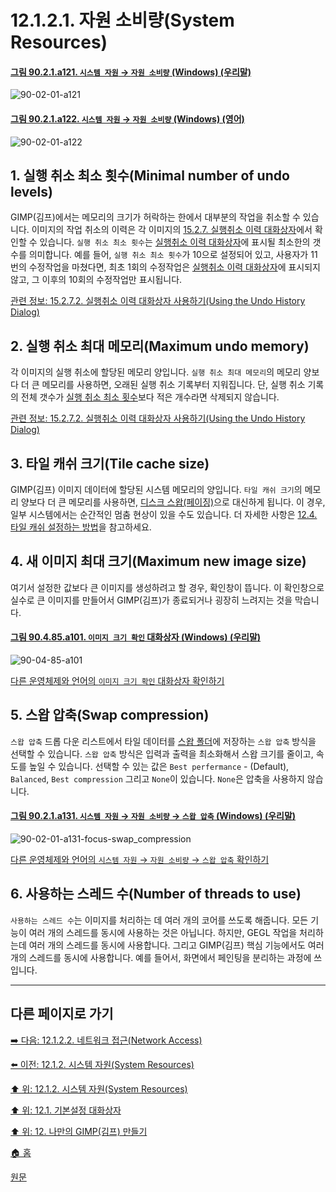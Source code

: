 # 12.1.2.1. 자원 소비량(System Resources)

<a id="90-02-01-a121"></a>

#### [그림 90.2.1.a121. `시스템 자원` → `자원 소비량` (Windows) (우리말)](./90-02-01-system-resource.md#90-02-01-a121)
![90-02-01-a121](https://github.com/wonder13662/gimp/assets/15767104/eb95aa6e-fa60-4eb7-afa9-5871d85f0f80)

<a id="90-02-01-a122"></a>

#### [그림 90.2.1.a122. `시스템 자원` → `자원 소비량` (Windows) (영어)](./90-02-01-system-resource.md#90-02-01-a122)
![90-02-01-a122](https://github.com/wonder13662/gimp/assets/15767104/18e1aa07-1684-488f-b1a9-da97ace27d24)

<a id="90-02-01-s1"></a>

## 1. 실행 취소 최소 횟수(Minimal number of undo levels)
GIMP(김프)에서는 메모리의 크기가 허락하는 한에서 대부분의 작업을 취소할 수 있습니다. 이미지의 작업 취소의 이력은 각 이미지의 [15.2.7. 실행취소 이력 대화상자](./15-02-07-00-undo-history-dialog.md)에서 확인할 수 있습니다. `실행 취소 최소 횟수`는 [실행취소 이력 대화상자](./15-02-07-00-undo-history-dialog.md)에 표시될 최소한의 갯수를 의미합니다. 예를 들어, `실행 취소 최소 횟수`가 10으로 설정되어 있고, 사용자가 11번의 수정작업을 마쳤다면, 최초 1회의 수정작업은 [실행취소 이력 대화상자](./15-02-07-00-undo-history-dialog.md)에 표시되지 않고, 그 이후의 10회의 수정작업만 표시됩니다.

[관련 정보: 15.2.7.2. 실행취소 이력 대화상자 사용하기(Using the Undo History Dialog)](./15-02-07-02-00-using_the_undo_history_dialog.md)

<a id="90-02-01-s2"></a>

## 2. 실행 취소 최대 메모리(Maximum undo memory)
각 이미지의 실행 취소에 할당된 메모리 양입니다. `실행 취소 최대 메모리`의 메모리 양보다 더 큰 메모리를 사용하면, 오래된 실행 취소 기록부터 지워집니다. 단, 실행 취소 기록의 전체 갯수가 [실행 취소 최소 횟수](./12-01-02-01-resource_consumption.md#90-02-01-s1)보다 적은 개수라면 삭제되지 않습니다.

[관련 정보: 15.2.7.2. 실행취소 이력 대화상자 사용하기(Using the Undo History Dialog)](./15-02-07-02-00-using_the_undo_history_dialog.md)

<a id="90-02-01-s3"></a>

## 3. 타일 캐쉬 크기(Tile cache size)
GIMP(김프) 이미지 데이터에 할당된 시스템 메모리의 양입니다. `타일 캐쉬 크기`의 메모리 양보다 더 큰 메모리를 사용하면, [디스크 스왑(페이징)](https://en.wikipedia.org/wiki/Memory_paging)으로 대신하게 됩니다. 이 경우, 일부 시스템에서는 순간적인 멈춤 현상이 있을 수도 있습니다. 더 자세한 사항은 [12.4. 타일 캐쉬 설정하는 방법](./12-04-how-to-set-your-tile-cache.md)을 참고하세요.

<a id="90-02-01-s4"></a>

## 4. 새 이미지 최대 크기(Maximum new image size)
여기서 설정한 값보다 큰 이미지를 생성하려고 할 경우, 확인창이 뜹니다. 이 확인창으로 실수로 큰 이미지를 만들어서 GIMP(김프)가 종료되거나 굉장히 느려지는 것을 막습니다.

<a id="90-04-85-a101"></a>

#### [그림 90.4.85.a101. `이미지 크기 확인` 대화상자 (Windows) (우리말)](./90-04-0085-confirm_image_size.md#90-04-85-a101)
![90-04-85-a101](https://github.com/wonder13662/gimp/assets/15767104/b15f3278-3ecc-462e-b769-a181411a2a76)

[다른 운영체제와 언어의 `이미지 크기 확인` 대화상자 확인하기](./90-04-0085-confirm_image_size.md#90-04-85-a102)

<a id="90-02-01-s5"></a>

## 5. 스왑 압축(Swap compression)
`스왑 압축` 드롭 다운 리스트에서 타일 데이터를 [스왑 폴더](./12-01-24-folders.md#12-01-24-s1-02)에 저장하는 `스왑 압축` 방식을 선택할 수 있습니다. `스왑 압축` 방식은 입력과 출력을 최소화해서 스왑 크기를 줄이고, 속도를 높일 수 있습니다. 선택할 수 있는 값은 `Best perfermance` - (Default), `Balanced`, `Best compression` 그리고 `None`이 있습니다. `None`은 압축을 사용하지 않습니다.

<a id="90-02-01-a131"></a>

#### [그림 90.2.1.a131. `시스템 자원` → `자원 소비량` → `스왑 압축` (Windows) (우리말)](./90-02-01-system-resource.md#90-02-01-a131)
![90-02-01-a131-focus-swap_compression](https://github.com/wonder13662/gimp/assets/15767104/0f179d28-f160-4e33-81da-c569051d579c)

[다른 운영체제와 언어의 `시스템 자원` → `자원 소비량` → `스왑 압축` 확인하기](./90-02-01-system-resource.md#90-02-01-a132)

<a id="90-02-01-s6"></a>

## 6. 사용하는 스레드 수(Number of threads to use)
`사용하는 스레드 수`는 이미지를 처리하는 데 여러 개의 코어를 쓰도록 해줍니다. 모든 기능이 여러 개의 스레드를 동시에 사용하는 것은 아닙니다. 하지만, GEGL 작업을 처리하는데 여러 개의 스레드를 동시에 사용합니다. 그리고 GIMP(김프) 핵심 기능에서도 여러 개의 스레드를 동시에 사용합니다. 예를 들어서, 화면에서 페인팅을 분리하는 과정에 쓰입니다.

[comment]: <> (TODO 사용하는 스레드 수의 설명이 좀 더 명확해져야 한다)

***

## 다른 페이지로 가기

[➡️ 다음: 12.1.2.2. 네트워크 접근(Network Access)](./12-01-02-02-network_access.md)

[⬅️ 이전: 12.1.2. 시스템 자원(System Resources)](./12-01-02-00-system-resources.md)

[⬆️ 위: 12.1.2. 시스템 자원(System Resources)](./12-01-02-00-system-resources.md)

[⬆️ 위: 12.1. 기본설정 대화상자](./12-01-00-preference-dialog.md)

[⬆️ 위: 12. 나만의 GIMP(김프) 만들기](./12-00-enrich-my-gimp.md)

[🏠 홈](./00-home.md)

[원문](https://docs.gimp.org/2.10/ko/gimp-pimping.html#gimp-prefs-system-resources)